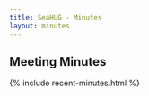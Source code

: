 ```yaml
---
title: SeaHUG - Minutes
layout: minutes
---
```

## Meeting Minutes

{% include recent-minutes.html %}
